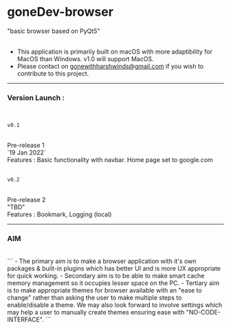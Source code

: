 # goneDev-browser
"basic browser based on PyQt5"
<br>
<br>

- This application is primarily built on macOS with more adaptibility for MacOS than Windows. v1.0 will support MacOS. 
- Please contact on gonewithharshwinds@gmail.com if you wish to contribute to this project.


---
### Version Launch :
<br>

`v0.1`

<br>
Pre-release 1 
<br>
`19 Jan 2022`
<br>
Features : Basic functionality with navbar. Home page set to google.com 

<br>
<br>

`v0.2`

<br>
Pre-release 2 
<br>
"TBD"
<br>
Features : Bookmark, Logging (local)

---

### AIM
<br>
```
- The primary aim is to make a browser application with it's own packages & built-in plugins which has better UI and is more UX appropriate for quick working.
- Secondary aim is to be able to make smart cache memory management so it occupies lesser space on the PC.
- Tertiary aim is to make appropriate themes for browser available with an "ease to change" rather than asking the user to make multiple steps to enable/disable a theme. We may also look forward to involve settings which may help a user to manually create themes ensuring ease with "NO-CODE-INTERFACE".
```
